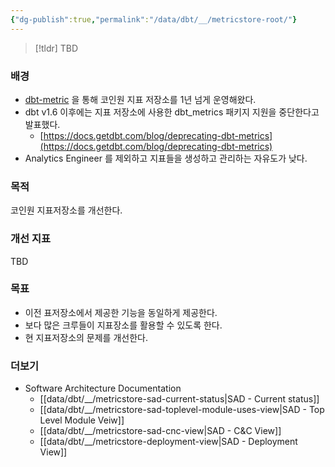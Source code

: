 ```yaml
---
{"dg-publish":true,"permalink":"/data/dbt/__/metricstore-root/"}
---
```



> [!tldr] TBD

### 배경


- [dbt-metric](https://github.coinfra.net/coinone/dbt-metric) 을 통해 코인원 지표 저장소를 1년 넘게 운영해왔다.
- dbt v1.6 이후에는 지표 저장소에 사용한 dbt_metrics 패키지 지원을 중단한다고 발표했다.
    - [https://docs.getdbt.com/blog/deprecating-dbt-metrics](https://docs.getdbt.com/blog/deprecating-dbt-metrics)
- Analytics Engineer 를 제외하고 지표들을 생성하고 관리하는 자유도가 낮다.
    

### 목적


코인원 지표저장소를 개선한다.

### 개선 지표


TBD

### 목표


- 이전 표저장소에서 제공한 기능을 동일하게 제공한다.
- 보다 많은 크루들이 지표장소를 활용할 수 있도록 한다.
- 현 지표저장소의 문제를 개선한다.


### 더보기

- Software Architecture Documentation
    - [[data/dbt/__/metricstore-sad-current-status\|SAD - Current status]]
    - [[data/dbt/__/metricstore-sad-toplevel-module-uses-view\|SAD - Top Level Module Veiw]]
    - [[data/dbt/__/metricstore-sad-cnc-view\|SAD - C&C View]]
    - [[data/dbt/__/metricstore-deployment-view\|SAD - Deployment View]]
